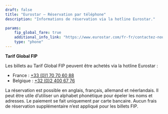 ```yaml
---
draft: false
title: "Eurostar – Réservation par téléphone"
description: "Informations de réservation via la hotline Eurostar."

params:
    fip_global_fare: true
    additional_info_link: "https://www.eurostar.com/fr-fr/contactez-nous/coordonnees-de-contact"
    type: "phone"
---
```


**Tarif Global FIP**

Les billets au Tarif Global FIP peuvent être achetés via la hotline Eurostar :

- France : [+33 (0)1 70 70 60 88](tel:+33170706088)
- Belgique : [+32 (0)2 400 67 76](tel:+3224006776)

La réservation est possible en anglais, français, allemand et néerlandais. Il peut être utile d’utiliser un alphabet phonétique pour épeler les noms et adresses. Le paiement se fait uniquement par carte bancaire. Aucun frais de réservation supplémentaire n’est appliqué pour les billets FIP.

